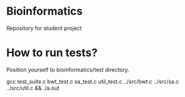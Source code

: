 # Bioinformatics
<p>Repository for student project</p>

# How to run tests?
<p>Position yourself to bioinformatics/test directory.</p>

<p>gcc test_suite.c bwt_test.c sa_test.c util_test.c ../src/bwt.c ../src/sa.c ../src/util.c && ./a.out</p>